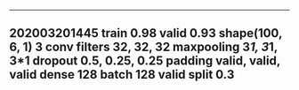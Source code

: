 ---------------------
202003201445 
    train 0.98 valid 0.93
    shape(100, 6, 1)
    3 conv
    filters 32, 32, 32
    maxpooling 3*1, 3*1, 3*1
    dropout 0.5, 0.25, 0.25
    padding valid, valid, valid
    dense 128
    batch 128
    valid split 0.3
---------------------



